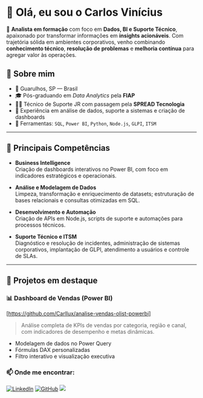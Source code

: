 
# 👋 Olá, eu sou o Carlos Vinícius

🎯 **Analista em formação** com foco em **Dados, BI e Suporte Técnico**, apaixonado por transformar informações em **insights acionáveis**. Com trajetória sólida em ambientes corporativos, venho combinando **conhecimento técnico**, **resolução de problemas** e **melhoria contínua** para agregar valor às operações.

## 💼 Sobre mim

- 📍 Guarulhos, SP — Brasil  
- 🎓 Pós-graduando em *Data Analytics* pela **FIAP**  
- 👨‍💻 Técnico de Suporte JR com passagem pela **SPREAD Tecnologia**  
- 🔎 Experiência em análise de dados, suporte a sistemas e criação de dashboards  
- 🧰 Ferramentas: `SQL`, `Power BI`, `Python`, `Node.js`, `GLPI`, `ITSM`

---

## 🚀 Principais Competências

- **Business Intelligence**  
  Criação de dashboards interativos no Power BI, com foco em indicadores estratégicos e operacionais.

- **Análise e Modelagem de Dados**  
  Limpeza, transformação e enriquecimento de datasets; estruturação de bases relacionais e consultas otimizadas em SQL.

- **Desenvolvimento e Automação**  
  Criação de APIs em Node.js, scripts de suporte e automações para processos técnicos.

- **Suporte Técnico e ITSM**  
  Diagnóstico e resolução de incidentes, administração de sistemas corporativos, implantação de GLPI, atendimento a usuários e controle de SLAs.

---

## 🧪 Projetos em destaque

### 📊 Dashboard de Vendas (Power BI)
[https://github.com/Carllux/analise-vendas-olist-powerbi]
> Análise completa de KPIs de vendas por categoria, região e canal, com indicadores de desempenho e metas dinâmicas.

- Modelagem de dados no Power Query
- Fórmulas DAX personalizadas
- Filtro interativo e visualização executiva


### 📫 Onde me encontrar:

[![LinkedIn](https://img.shields.io/badge/LinkedIn-0077B5?style=for-the-badge&logo=linkedin&logoColor=white)](https://www.linkedin.com/in/carlos-vinicius-nascimento-de-jesus)
[![GitHub](https://img.shields.io/badge/GitHub-100000?style=for-the-badge&logo=github&logoColor=white)](https://github.com/carllux)
<a href="mailto:carlos.vinicius-@hotmail.com">
    <img src="https://img.shields.io/badge/Microsoft_Outlook-0078D4?style=for-the-badge&logo=microsoft-outlook&logoColor=white" />
</a>


